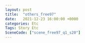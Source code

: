 ```yaml
---
layout: post
title:  "others_free97"
date:   2021-12-23 16:00:00 +0000
categories: Etc
Tags: Story Etc
SceneCode: ["scene_free97_q1_s20"]
---
```

